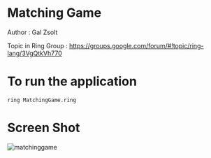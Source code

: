 Matching Game
=============

Author : Gal Zsolt 

Topic in Ring Group : https://groups.google.com/forum/#!topic/ring-lang/3VgQtkVh770

# To run the application

	ring MatchingGame.ring

# Screen Shot

![matchinggame](https://raw.githubusercontent.com/ring-lang/ring/master/applications/matching/images/matchinggame.png)
